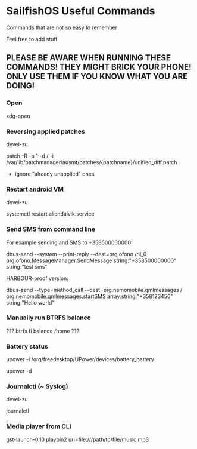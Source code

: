 SailfishOS Useful Commands
==========================

Commands that are not so easy to remember

Feel free to add stuff

## PLEASE BE AWARE WHEN RUNNING THESE COMMANDS! THEY MIGHT BRICK YOUR PHONE! ONLY USE THEM IF YOU KNOW WHAT YOU ARE DOING!

### Open
xdg-open

### Reversing applied patches
devel-su

patch -R -p 1 -d / -i /var/lib/patchmanager/ausmt/patches/{patchname}/unified_diff.patch
- ignore "already unapplied" ones

### Restart android VM
devel-su

systemctl restart aliendalvik.service

### Send SMS from command line
For example sending and SMS to +358500000000:

dbus-send --system --print-reply --dest=org.ofono /ril_0 org.ofono.MessageManager.SendMessage string:"+358500000000" string:"test sms" 

HARBOUR-proof version: 

dbus-send --type=method_call --dest=org.nemomobile.qmlmessages / org.nemomobile.qmlmessages.startSMS array:string:"+358123456" string:"Hello world" 

### Manually run BTRFS balance
??? btrfs fi balance /home ??? 

### Battery status
upower -i /org/freedesktop/UPower/devices/battery_battery

upower -d

### Journalctl (~ Syslog)
devel-su 

journalctl

### Media player from CLI
gst-launch-0.10 playbin2 uri=file:///path/to/file/music.mp3
